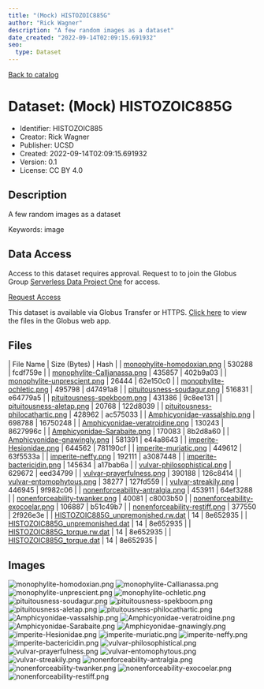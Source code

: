 ```yaml
---
title: "(Mock) HISTOZOIC885G"
author: "Rick Wagner"
description: "A few random images as a dataset"
date_created: "2022-09-14T02:09:15.691932"
seo:
  type: Dataset
---
```


[Back to catalog](../#datasets)

# Dataset: (Mock) HISTOZOIC885G

- Identifier: HISTOZOIC885
- Creator: Rick Wagner
- Publisher: UCSD
- Created: 2022-09-14T02:09:15.691932
- Version: 0.1
- License: CC BY 4.0


## Description
A few random images as a dataset

Keywords: image


## Data Access
Access to this dataset requires approval. Request to to join the Globus Group [Serverless Data Project One](https://app.globus.org/groups/cf9d1f5b-3496-11ed-b941-972795fc9504) for access.

[Request Access](https://app.globus.org/groups/cf9d1f5b-3496-11ed-b941-972795fc9504/join)

This dataset is available via Globus Transfer or HTTPS.
[Click here](https://app.globus.org/file-manager?origin_id=527fe9c0-5782-4a2a-a097-ea2f06fe68ab&origin_path=/restricted/HISTOZOIC885/) to view the files in the Globus web app.


## Files

| File Name | Size (Bytes) | Hash |
| [monophylite-homodoxian.png](https://g-079c7d.ca528.03c0.data.globus.org/restricted/HISTOZOIC885/monophylite-homodoxian.png) | 530288 | fcdf759e |
| [monophylite-Callianassa.png](https://g-079c7d.ca528.03c0.data.globus.org/restricted/HISTOZOIC885/monophylite-Callianassa.png) | 435857 | 402b9a03 |
| [monophylite-unprescient.png](https://g-079c7d.ca528.03c0.data.globus.org/restricted/HISTOZOIC885/monophylite-unprescient.png) | 26444 | 62e150c0 |
| [monophylite-ochletic.png](https://g-079c7d.ca528.03c0.data.globus.org/restricted/HISTOZOIC885/monophylite-ochletic.png) | 495798 | d47491a8 |
| [pituitousness-soudagur.png](https://g-079c7d.ca528.03c0.data.globus.org/restricted/HISTOZOIC885/pituitousness-soudagur.png) | 516831 | e64779a5 |
| [pituitousness-spekboom.png](https://g-079c7d.ca528.03c0.data.globus.org/restricted/HISTOZOIC885/pituitousness-spekboom.png) | 431386 | 9c8ee131 |
| [pituitousness-aletap.png](https://g-079c7d.ca528.03c0.data.globus.org/restricted/HISTOZOIC885/pituitousness-aletap.png) | 20768 | 122d8039 |
| [pituitousness-philocathartic.png](https://g-079c7d.ca528.03c0.data.globus.org/restricted/HISTOZOIC885/pituitousness-philocathartic.png) | 428962 | ac575033 |
| [Amphicyonidae-vassalship.png](https://g-079c7d.ca528.03c0.data.globus.org/restricted/HISTOZOIC885/Amphicyonidae-vassalship.png) | 698788 | 16750248 |
| [Amphicyonidae-veratroidine.png](https://g-079c7d.ca528.03c0.data.globus.org/restricted/HISTOZOIC885/Amphicyonidae-veratroidine.png) | 130243 | 8627996c |
| [Amphicyonidae-Sarabaite.png](https://g-079c7d.ca528.03c0.data.globus.org/restricted/HISTOZOIC885/Amphicyonidae-Sarabaite.png) | 170083 | 8b2d8a60 |
| [Amphicyonidae-gnawingly.png](https://g-079c7d.ca528.03c0.data.globus.org/restricted/HISTOZOIC885/Amphicyonidae-gnawingly.png) | 581391 | e44a8643 |
| [imperite-Hesionidae.png](https://g-079c7d.ca528.03c0.data.globus.org/restricted/HISTOZOIC885/imperite-Hesionidae.png) | 644562 | 781190cf |
| [imperite-muriatic.png](https://g-079c7d.ca528.03c0.data.globus.org/restricted/HISTOZOIC885/imperite-muriatic.png) | 449612 | 63f5533a |
| [imperite-neffy.png](https://g-079c7d.ca528.03c0.data.globus.org/restricted/HISTOZOIC885/imperite-neffy.png) | 192111 | a3087448 |
| [imperite-bactericidin.png](https://g-079c7d.ca528.03c0.data.globus.org/restricted/HISTOZOIC885/imperite-bactericidin.png) | 145634 | a17bab6a |
| [vulvar-philosophistical.png](https://g-079c7d.ca528.03c0.data.globus.org/restricted/HISTOZOIC885/vulvar-philosophistical.png) | 629672 | eed34799 |
| [vulvar-prayerfulness.png](https://g-079c7d.ca528.03c0.data.globus.org/restricted/HISTOZOIC885/vulvar-prayerfulness.png) | 390188 | 126c8414 |
| [vulvar-entomophytous.png](https://g-079c7d.ca528.03c0.data.globus.org/restricted/HISTOZOIC885/vulvar-entomophytous.png) | 38277 | 127fd559 |
| [vulvar-streakily.png](https://g-079c7d.ca528.03c0.data.globus.org/restricted/HISTOZOIC885/vulvar-streakily.png) | 446945 | 9f982c06 |
| [nonenforceability-antralgia.png](https://g-079c7d.ca528.03c0.data.globus.org/restricted/HISTOZOIC885/nonenforceability-antralgia.png) | 453911 | 64ef3288 |
| [nonenforceability-twanker.png](https://g-079c7d.ca528.03c0.data.globus.org/restricted/HISTOZOIC885/nonenforceability-twanker.png) | 40081 | c8003b50 |
| [nonenforceability-exocoelar.png](https://g-079c7d.ca528.03c0.data.globus.org/restricted/HISTOZOIC885/nonenforceability-exocoelar.png) | 106887 | b51c49b7 |
| [nonenforceability-restiff.png](https://g-079c7d.ca528.03c0.data.globus.org/restricted/HISTOZOIC885/nonenforceability-restiff.png) | 377550 | 2f926e3e |
| [HISTOZOIC885G_unpremonished.rw.dat](https://g-079c7d.ca528.03c0.data.globus.org/restricted/HISTOZOIC885/HISTOZOIC885G_unpremonished.rw.dat) | 14 | 8e652935 |
| [HISTOZOIC885G_unpremonished.dat](https://g-079c7d.ca528.03c0.data.globus.org/restricted/HISTOZOIC885/HISTOZOIC885G_unpremonished.dat) | 14 | 8e652935 |
| [HISTOZOIC885G_torque.rw.dat](https://g-079c7d.ca528.03c0.data.globus.org/restricted/HISTOZOIC885/HISTOZOIC885G_torque.rw.dat) | 14 | 8e652935 |
| [HISTOZOIC885G_torque.dat](https://g-079c7d.ca528.03c0.data.globus.org/restricted/HISTOZOIC885/HISTOZOIC885G_torque.dat) | 14 | 8e652935 |


## Images
![monophylite-homodoxian.png](https://g-079c7d.ca528.03c0.data.globus.org/restricted/HISTOZOIC885/monophylite-homodoxian.png) ![monophylite-Callianassa.png](https://g-079c7d.ca528.03c0.data.globus.org/restricted/HISTOZOIC885/monophylite-Callianassa.png) ![monophylite-unprescient.png](https://g-079c7d.ca528.03c0.data.globus.org/restricted/HISTOZOIC885/monophylite-unprescient.png) ![monophylite-ochletic.png](https://g-079c7d.ca528.03c0.data.globus.org/restricted/HISTOZOIC885/monophylite-ochletic.png) ![pituitousness-soudagur.png](https://g-079c7d.ca528.03c0.data.globus.org/restricted/HISTOZOIC885/pituitousness-soudagur.png) ![pituitousness-spekboom.png](https://g-079c7d.ca528.03c0.data.globus.org/restricted/HISTOZOIC885/pituitousness-spekboom.png) ![pituitousness-aletap.png](https://g-079c7d.ca528.03c0.data.globus.org/restricted/HISTOZOIC885/pituitousness-aletap.png) ![pituitousness-philocathartic.png](https://g-079c7d.ca528.03c0.data.globus.org/restricted/HISTOZOIC885/pituitousness-philocathartic.png) ![Amphicyonidae-vassalship.png](https://g-079c7d.ca528.03c0.data.globus.org/restricted/HISTOZOIC885/Amphicyonidae-vassalship.png) ![Amphicyonidae-veratroidine.png](https://g-079c7d.ca528.03c0.data.globus.org/restricted/HISTOZOIC885/Amphicyonidae-veratroidine.png) ![Amphicyonidae-Sarabaite.png](https://g-079c7d.ca528.03c0.data.globus.org/restricted/HISTOZOIC885/Amphicyonidae-Sarabaite.png) ![Amphicyonidae-gnawingly.png](https://g-079c7d.ca528.03c0.data.globus.org/restricted/HISTOZOIC885/Amphicyonidae-gnawingly.png) ![imperite-Hesionidae.png](https://g-079c7d.ca528.03c0.data.globus.org/restricted/HISTOZOIC885/imperite-Hesionidae.png) ![imperite-muriatic.png](https://g-079c7d.ca528.03c0.data.globus.org/restricted/HISTOZOIC885/imperite-muriatic.png) ![imperite-neffy.png](https://g-079c7d.ca528.03c0.data.globus.org/restricted/HISTOZOIC885/imperite-neffy.png) ![imperite-bactericidin.png](https://g-079c7d.ca528.03c0.data.globus.org/restricted/HISTOZOIC885/imperite-bactericidin.png) ![vulvar-philosophistical.png](https://g-079c7d.ca528.03c0.data.globus.org/restricted/HISTOZOIC885/vulvar-philosophistical.png) ![vulvar-prayerfulness.png](https://g-079c7d.ca528.03c0.data.globus.org/restricted/HISTOZOIC885/vulvar-prayerfulness.png) ![vulvar-entomophytous.png](https://g-079c7d.ca528.03c0.data.globus.org/restricted/HISTOZOIC885/vulvar-entomophytous.png) ![vulvar-streakily.png](https://g-079c7d.ca528.03c0.data.globus.org/restricted/HISTOZOIC885/vulvar-streakily.png) ![nonenforceability-antralgia.png](https://g-079c7d.ca528.03c0.data.globus.org/restricted/HISTOZOIC885/nonenforceability-antralgia.png) ![nonenforceability-twanker.png](https://g-079c7d.ca528.03c0.data.globus.org/restricted/HISTOZOIC885/nonenforceability-twanker.png) ![nonenforceability-exocoelar.png](https://g-079c7d.ca528.03c0.data.globus.org/restricted/HISTOZOIC885/nonenforceability-exocoelar.png) ![nonenforceability-restiff.png](https://g-079c7d.ca528.03c0.data.globus.org/restricted/HISTOZOIC885/nonenforceability-restiff.png) 



